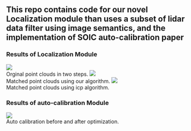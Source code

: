 ## This repo contains code for our novel Localization module than uses a subset of lidar data filter using image semantics, and the implementation of SOIC auto-calibration paper

### Results of Localization Module
![](/data/github/org.gif) <br/>
Orginal point clouds in two steps.
![](/data/github/ours_icp_kabsch.gif)<br/>
Matched point clouds using our algorithm.
![](/data/github/icp.gif)<br/>
Matched point clouds using icp algorithm.

### Results of auto-calibration Module
![](/data/github/auto-calib.gif)<br/>
Auto calibration before and after optimization.
